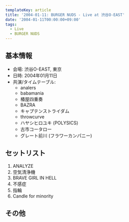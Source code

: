 ```yaml
---
templateKey: article
title: '2004-01-11: BURGER NUDS - Live at 渋谷O-EAST'
date: '2004-01-11T00:00:00+09:00'
tags:
  - Live
  - BURGER NUDS
---
```

## 基本情報

* 会場: 渋谷O-EAST, 東京
* 日時: 2004年01月11日
* 共演/タイムテーブル:
  * analers
  * babamania
  * 椿屋四重奏
  * BAZRA
  * キャプテンストライダム
  * throwcurve
  * ハヤシヒロユキ (POLYSICS)
  * 古市コータロー
  * グレート前川 (フラワーカンパニー)

## セットリスト

1. ANALYZE
1. 空気清浄機
1. BRAVE GIRL IN HELL
1. 不感症
1. 指輪
1. Candle for minority

## その他

